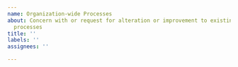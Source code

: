 ```yaml
---
name: Organization-wide Processes
about: Concern with or request for alteration or improvement to existing organization-wide
  processes
title: ''
labels: ''
assignees: ''

---
```



